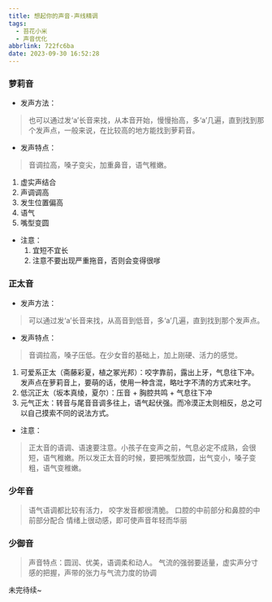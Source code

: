 ```yaml
---
title: 想起你的声音-声线精调
tags:
  - 苔花小米
  - 声音优化
abbrlink: 722fc6ba
date: 2023-09-30 16:52:28
---
```


### 萝莉音

- 发声方法：

> 也可以通过发‘a’长音来找，从本音开始，慢慢抬高，多‘a’几遍，直到找到那个发声点，一般来说，在比较高的地方能找到萝莉音。

- 发声特点：

> 音调拉高，嗓子变尖，加重鼻音，语气稚嫩。

  1. 虚实声结合
  2. 声调调高
  3. 发生位置偏高
  4. 语气
  5. 嘴型变圆

- 注意：
  1. 宜短不宜长
  2. 注意不要出现严重拖音，否则会变得很嗲  

### 正太音

- 发声方法：

> 可以通过发‘a’长音来找，从高音到低音，多‘a’几遍，直到找到那个发声点。

- 发声特点：

> 音调拉高，嗓子压低。在少女音的基础上，加上刚硬、活力的感觉。

  1. 可爱系正太（斋藤彩夏，植之冢光邦）：咬字靠前，露出上牙，气息往下冲。发声点在萝莉音上，要萌的话，使用一种含混，略吐字不清的方式来吐字。
  2. 低沉正太（坂本真绫，夏尔）：压音 + 胸腔共鸣 + 气息往下冲
  3. 元气正太：转音与尾音音调多往上，语气起伏强。而冷漠正太则相反，总之可以自己摸索不同的说法方式。

- 注意：

> 正太音的语调、语速要注意。小孩子在变声之前，气息必定不成熟，会很短，语气稚嫩。所以发正太音的时候，要把嘴型放圆，出气变小，嗓子变粗，语气变稚嫩。

### 少年音

> 语气语调都比较有活力，
> 咬字发音都很清脆。
> 口腔的中前部分和鼻腔的中前部分配合
> 情绪上很动感，即可使声音年轻而华丽

### 少御音

> 声音特点：圆润、优美，语调柔和动人。
> 气流的强弱要适量，虚实声分寸感的把握，声带的张力与气流力度的协调

未完待续~
